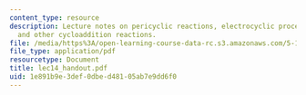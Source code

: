```yaml
---
content_type: resource
description: Lecture notes on pericyclic reactions, electrocyclic processes, Diels-Alder
  and other cycloaddition reactions.
file: /media/https%3A/open-learning-course-data-rc.s3.amazonaws.com/5-13-organic-chemistry-ii-fall-2003/1e891b9e3def0dbed48105ab7e9dd6f0_lec14_handout.pdf
file_type: application/pdf
resourcetype: Document
title: lec14_handout.pdf
uid: 1e891b9e-3def-0dbe-d481-05ab7e9dd6f0
---
```

